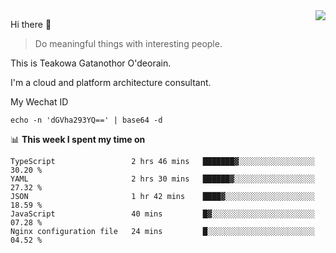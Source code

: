 <img align="right" src="https://github-readme-stats.vercel.app/api?username=Teakowa&show_icons=true&icon_color=2f80ed&text_color=718096&bg_color=ffffff&hide_title=true" />

Hi there 👋

> Do meaningful things with interesting people.

This is Teakowa Gatanothor O'deorain.

I'm a cloud and platform architecture consultant.

My Wechat ID

```
echo -n 'dGVha293YQ==' | base64 -d
```

📊 **This week I spent my time on**
<!--START_SECTION:waka-->
```text
TypeScript                 2 hrs 46 mins   ███████▓░░░░░░░░░░░░░░░░░   30.20 % 
YAML                       2 hrs 30 mins   ██████▓░░░░░░░░░░░░░░░░░░   27.32 % 
JSON                       1 hr 42 mins    ████▓░░░░░░░░░░░░░░░░░░░░   18.59 % 
JavaScript                 40 mins         █▓░░░░░░░░░░░░░░░░░░░░░░░   07.28 % 
Nginx configuration file   24 mins         █░░░░░░░░░░░░░░░░░░░░░░░░   04.52 % 
```
<!--END_SECTION:waka-->
